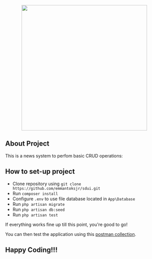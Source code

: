 <p align="center"><a href="https://www.simplydelivery.de/" target="_blank"><img src="https://sdui.de/wp-content/uploads/2020/12/Sdui_Logo_E23467.svg" width="400"></a></p>

## About Project

This is a news system to perfom basic CRUD operations:

## How to set-up project

- Clone repository using ```git clone https://github.com/emmantoksjr/sdui.git ```
- Run ``` composer install ```
- Configure ```.env``` to use file database located in ```App\Database```
- Run ```php artisan migrate```
- Run ```php artisan db:seed```
- Run ```php artisan test```

If everything works fine up till this point, you're good to go!

You can then test the application using this [postman collection](https://www.getpostman.com/collections/4c61e570b13014ea41d6).

## Happy Coding!!!
